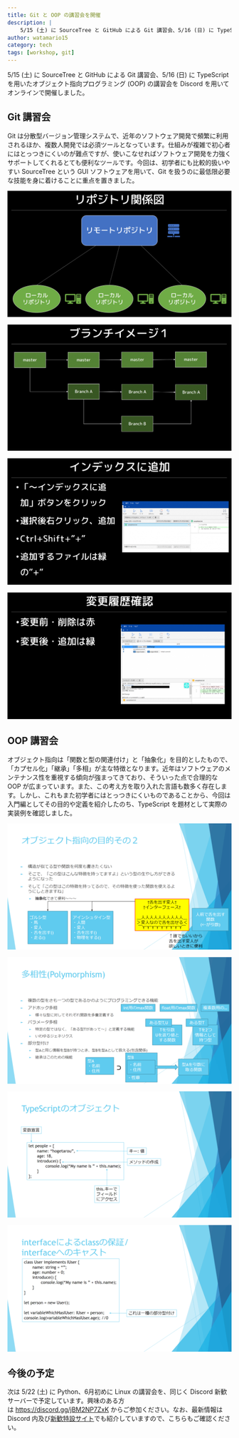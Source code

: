 ```yaml
---
title: Git と OOP の講習会を開催
description: |
    5/15 (土) に SourceTree と GitHub による Git 講習会、5/16 (日) に TypeScript を用いたオブジェクト指向プログラミング (OOP) の講習会を Discord を用いてオンラインで開催しました。Git は分散型バージョン管理システムで、近年のソフトウェア開発で頻繁に利用されるほか、複数人開発では必須ツールとなっています。仕組みが複雑で初心者にはとっつきにくいのが難点ですが、使いこなせればソフトウェア開発を力強くサポートしてくれるとても便利なツールです。オブジェクト指向は「関数と型の関連付け」と「抽象化」を目的としたもので、「カプセル化」「継承」「多相」が主な特徴となります。近年はソフトウェアのメンテナンス性を重視する傾向が強まってきており、そういった点で合理的な OOP が広まっています。また、この考え方を取り入れた言語も数多く存在します。しかし、これもまた初学者にはとっつきにくいものであることから、今回は入門編としてその目的や定義を紹介したのち、TypeScript を題材として実際の実装例を確認しました。
author: watamario15
category: tech
tags: [workshop, git]
---
```


5/15 (土) に SourceTree と GitHub による Git 講習会、5/16 (日) に TypeScript を用いたオブジェクト指向プログラミング (OOP) の講習会を Discord を用いてオンラインで開催しました。

## Git 講習会

Git は分散型バージョン管理システムで、近年のソフトウェア開発で頻繁に利用されるほか、複数人開発では必須ツールとなっています。仕組みが複雑で初心者にはとっつきにくいのが難点ですが、使いこなせればソフトウェア開発を力強くサポートしてくれるとても便利なツールです。今回は、初学者にも比較的扱いやすい SourceTree という GUI ソフトウェアを用いて、Git を扱うのに最低限必要な技能を身に着けることに重点を置きました。

![](./452/Git_1-1024x576.png)

![](./452/Git_2-1024x575.png)

![](./452/Git_3-1024x577.png)

![](./452/Git_4-1024x576.png)

## OOP 講習会

オブジェクト指向は「関数と型の関連付け」と「抽象化」を目的としたもので、「カプセル化」「継承」「多相」が主な特徴となります。近年はソフトウェアのメンテナンス性を重視する傾向が強まってきており、そういった点で合理的な OOP が広まっています。また、この考え方を取り入れた言語も数多く存在します。しかし、これもまた初学者にはとっつきにくいものであることから、今回は入門編としてその目的や定義を紹介したのち、TypeScript を題材として実際の実装例を確認しました。

![](./452/OOP_1-1024x576.png)

![](./452/OOP_2-1024x576.png)

![](./452/OOP_3-1024x576.png)

![](./452/OOP_4-1024x576.png)

## 今後の予定

次は 5/22 (土) に Python、6月初めに Linux の講習会を、同じく Discord 新歓サーバーで予定しています。興味のある方は <https://discord.gg/jBM2NP7ZxK> からご参加ください。なお、最新情報は Discord 内及び[新歓特設サイト](/workshop)でも紹介していますので、こちらもご確認ください。
